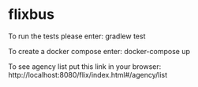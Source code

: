 # flixbus

To run the tests please enter: gradlew test

To create a docker compose enter: docker-compose up

To see agency list put this link in your browser: http://localhost:8080/flix/index.html#/agency/list
